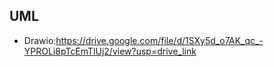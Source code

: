 
## UML
-  Drawio:https://drive.google.com/file/d/1SXy5d_o7AK_qc_-YPROLi8pTcEmTlUj2/view?usp=drive_link
